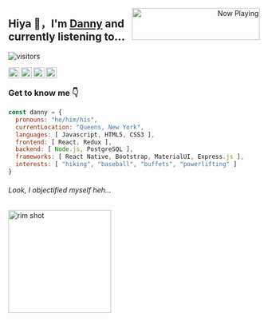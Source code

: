 <p align="right">
   <a href="https://natemoo-re-omega.vercel.app/now-playing?open" target="notarget">
    <img src="https://natemoo-re-omega.vercel.app/now-playing" width="256" height="64" alt="Now Playing" align="right"></img>
  </a>
</p>
<p align="left">
<h2>Hiya 👋，I'm <a href="https://dannyboy.dev/">Danny</a> and currently listening to...</h2>
</p>

![visitors](https://visitor-badge.laobi.icu/badge?page_id=dongledan.dongledan)

<p>
   <a href="https://www.linkedin.com/in/d-li/">
     <img align="left" alt ="Danny's LinkedIn" width="22px" src="https://cdn.worldvectorlogo.com/logos/linkedin-icon-1.svg" />
   </a>
</p>
<p>
   <a href="https://github.com/dongledan">
      <img align="left" alt="Danny's Github" width="22px" src="https://cdn.worldvectorlogo.com/logos/github-icon.svg" />
   </a>
</p>
<p>
   <a href="https://open.spotify.com/user/dan_nyboy">
     <img align="left" alt="Danny's Spotify" width="22px" src="https://image.flaticon.com/icons/png/512/49/49097.png" />
   </a>
</p>
<p>
   <a href="https://www.strava.com/athletes/12361634">
      <img align="left" width="22px" alt="Danny's Strava" src="https://cdn4.iconfinder.com/data/icons/logos-brands-5/24/strava-512.png" />
   </a>
</p>


<br />


### Get to know me 👇

```javascript
const danny = {
  pronouns: "he/him/his",
  currentLocation: "Queens, New York",
  languages: [ Javascript, HTML5, CSS3 ],
  frontend: [ React, Redux ],
  backend: [ Node.js, PostgreSQL ],
  frameworks: [ React Native, Bootstrap, MaterialUI, Express.js ],
  interests: [ "hiking", "baseball", "buffets", "powerlifting" ]
}
```

###### Look, I objectified myself heh...

<img src="https://media.giphy.com/media/cD7PLGE1KWOhG/giphy.gif" alt="rim shot" width="206">
